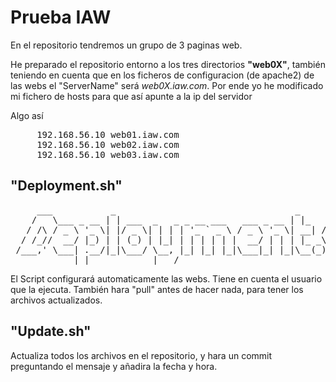 
# Prueba IAW
En el repositorio tendremos un grupo de 3 paginas web.

He preparado el repositorio entorno a los tres directorios <b>"web0X"</b>,
también teniendo en cuenta que en los ficheros de configuracion (de apache2) de las webs
el "ServerName" será <i>web0X.iaw.com</i>. Por ende yo he modificado mi fichero de hosts
para que así apunte a la ip del servidor

Algo así
<pre>
     192.168.56.10 web01.iaw.com
     192.168.56.10 web02.iaw.com
     192.168.56.10 web03.iaw.com
</pre>

## "Deployment.sh"
<pre>
     ___           _                                  _         _
    /   \___ _ __ | | ___  _   _ _ __ ___   ___ _ __ | |_   ___| |__
   / /\ / _ \ '_ \| |/ _ \| | | | '_ ` _ \ / _ \ '_ \| __| / __| '_ \
  / /_//  __/ |_) | | (_) | |_| | | | | | |  __/ | | | |_ _\__ \ | | |
 /___,' \___| .__/|_|\___/ \__, |_| |_| |_|\___|_| |_|\__(_)___/_| |_|
            |_|            |___/
</pre>
El Script configurará automaticamente las webs. Tiene en cuenta el usuario que la ejecuta.
También hara "pull" antes de hacer nada, para tener los archivos actualizados.

## "Update.sh"
Actualiza todos los archivos en el repositorio, y hara un commit
preguntando el mensaje y añadira la fecha y hora.
